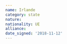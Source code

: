 ```yaml
---
name: Irlande
category: state
nature: 
nationality: UE
alliance: 
date_signed: '2018-11-12'
---
```

    